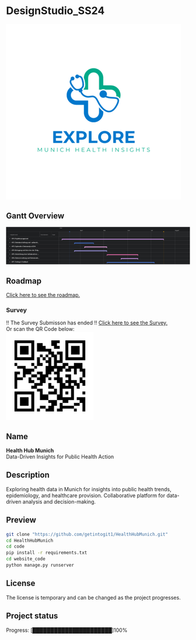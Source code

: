 # DesignStudio_SS24
<img src="Images/LOGO_HEALTHHUB_TEXT.png" alt="Survey" width="480" height="480"><br>

## Gantt Overview
![Gant Chart Overviewiewt](Images/Gantchart_APView.png)

## Roadmap
[Click here to see the roadmap.](https://git.sbg.ac.at/s1086122/designstudio_ss24/-/wikis/Roadmap)

### Survey
!! The Survey Submisson has ended !!
[Click here to see the Survey.](https://git.sbg.ac.at/s1086122/designstudio_ss24/-/wikis/Survey)<br>
Or scan the QR Code below: <br>
<img src="Images/Health_Hub_Munich_Survey.png" alt="Survey" width="240" height="240"><br>

## Name
<strong>Health Hub Munich </strong> <br>
Data-Driven Insights for Public Health Action

## Description
Exploring health data in Munich for insights into public health trends, epidemiology, and healthcare provision. Collaborative platform for data-driven analysis and decision-making.

## Preview
```sh
git clone "https://github.com/getintogit1/HealthHubMunich.git"
cd HealthHubMunich
cd code
pip install -r requirements.txt
cd website_code
python manage.py runserver
```


## License
The license is temporary and can be changed as the project progresses.

## Project status
Progress: [██████████████████████]100%

